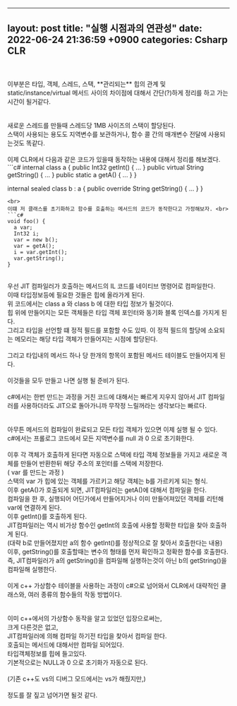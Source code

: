 
---
layout: post
title:  "실행 시점과의 연관성"
date: 2022-06-24 21:36:59 +0900
categories: Csharp CLR
---

<br>
<br>
이부분은 타입, 객체, 스레드, 스택, **관리되는** 힙의 관계 및 static/instance/virtual 메서드 사이의 차이점에 대해서 간단(?)하게 정리를 하고 가는 시간이 될거같다. <br>
<br>
<br>
새로운 스레드를 만들때 스레드당 1MB 사이즈의 스택이 할당된다. <br>
스택이 사용되는 용도도 지역변수를 보관하거나, 함수 콜 간의 매개변수 전달에 사용되는것도 똑같다.<br>
<br>
이제 CLR에서 다음과 같은 코드가 있을때 동작하는 내용에 대해서 정리를 해보겠다. <br> 
```c#
internal class a {
  public         Int32 getInt() { ... }
  public virtual String getString() { ... }
  public static  a getA() { ... }
}

internal sealed class b : a {
  public override String getString() { ... }
}
```
<br>
이떄 저 클래스를 초기화하고 함수를 호출하는 메서드의 코드가 동작한다고 가정해보자. <br>
```c#
void foo() {
  a var;
  Int32 i;
  var = new b();
  var = getA();
  i = var.getInt();
  var.getString();
}
```
<br>
우선 JIT 컴파일러가 호출하는 메서드의 IL 코드를 네이티브 명령어로 컴파일한다.<br>
이때 타입정보등에 필요한 것들은 힙에 올라가게 된다. <br>
위 코드에서는 class a 와 class b 에 대한 타입 정보가 될것이다. <br>
힙 위에 만들어지는 모든 객체들은 타입 객체 포인터와 동기화 블록 인덱스를 가지게 된다. <br>
그리고 타입을 선언할 떄 정적 필드를 포함할 수도 있따. 이 정적 필드의 할당에 소요되는 메모리는 해당 타입 객체가 만들어지는 시점에 할당된다.<br>
<br>
그리고 타입내의 메서드 하나 당 한개의 항목이 포함된 메서드 테이블도 만들어지게 된다. <br>
<br>
이것들을 모두 만들고 나면 실행 될 준비가 된다. <br>
<br>
c#에서는 한번 만드는 과정을 거친 코드에 대해서는 빠르게 지우지 않아서 JIT 컴파일러를 사용하더라도 JIT으로 돌아가니까 무작정 느릴꺼라는 생각보다는 빠르다. <br>
<br>
<br>
아무튼 메서드의 컴파일이 완료되고 모든 타입 객체가 있으면 이제 실행 될 수 있다. <br>
c#에서는 프롤로그 코드에서 모든 지역변수를 null 과 0 으로 초기화한다. <br>
<br>
이후 각 객체가 호출하게 된다면 자동으로 스택에 타입 객체 정보들을 가지고 새로운 객체를 만들어 반환한뒤 해당 주소의 포인터를 스택에 저장한다. <br>
( var 를 만드는 과정 ) <br>
스택의 var 가 힙에 있는 객체를 가르키고 해당 객체는 b를 가르키게 되는 형식. <br>
이후 getA()가 호출되게 되면, JIT컴파일러는 getA()에 대해서 컴파일을 한다. <br>
컴파일을 한 후, 실행되어 어딘가에서 만들어지거나 이미 만들어져있던 객체를 리턴해 var에 연결하게 된다. <br>
이후 getInt()를 호출하게 된다. <br>
JIT컴파일러는 역시 비가상 함수인 getInt의 호출에 사용할 정확한 타입을 찾아 호출하게 된다. <br>
(대략 b로 만들어졌지만 a의 함수 getInt()를 정상적으로 잘 찾아서 호출한다는 내용)<br>
이후, getString()를 호출할때는 변수의 형태를 먼저 확인하고 정확한 함수를 호출한다. <br>
즉, JIT컴파일러가 a의 getString()을 컴파일해 실행하는것이 아닌 b의 getString()을 컴파일해 실행한다. <br>
<br>
이게 c++ 가상함수 테이블을 사용하는 과정이 c#으로 넘어와서 CLR에서 대략적인 클래스와, 여러 종류의 함수들의 작동 방법이다. <br>
<br>
<br>
이미 c++에서의 가상함수 동작을 알고 있었던 입장으로써는, <br>
크게 다른것은 없고, <br>
JIT컴파일러에 의해 컴파일 하기전 타입을 찾아서 컴파일 한다. <br>
호출되는 메서드에 대해서만 컴파일 되어있다. <br>
타입객체정보를 힙에 들고있다. <br>
기본적으로는 NULL과 0 으로 초기화가 자동으로 된다.<br>
<br>
(기존 c++도 vs의 디버그 모드에서는 vs가 해줬지만,)<br>
<br>
정도를 잘 짚고 넘어가면 될것 같다. <br>
<br>
<br>






